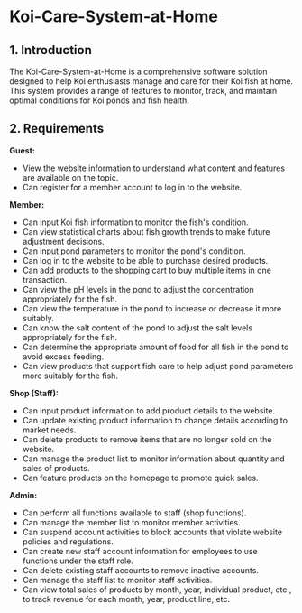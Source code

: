 # Koi-Care-System-at-Home

## 1. Introduction

The Koi-Care-System-at-Home is a comprehensive software solution designed to help Koi enthusiasts manage and care for their Koi fish at home. This system provides a range of features to monitor, track, and maintain optimal conditions for Koi ponds and fish health.

## 2. Requirements

**Guest:**
- View the website information to understand what content and features are available on the topic.
- Can register for a member account to log in to the website.

**Member:**
- Can input Koi fish information to monitor the fish's condition.
- Can view statistical charts about fish growth trends to make future adjustment decisions.
- Can input pond parameters to monitor the pond's condition.
- Can log in to the website to be able to purchase desired products.
- Can add products to the shopping cart to buy multiple items in one transaction.
- Can view the pH levels in the pond to adjust the concentration appropriately for the fish.
- Can view the temperature in the pond to increase or decrease it more suitably.
- Can know the salt content of the pond to adjust the salt levels appropriately for the fish.
- Can determine the appropriate amount of food for all fish in the pond to avoid excess feeding.
- Can view products that support fish care to help adjust pond parameters more suitably for the fish.

**Shop (Staff):**
- Can input product information to add product details to the website.
- Can update existing product information to change details according to market needs.
- Can delete products to remove items that are no longer sold on the website.
- Can manage the product list to monitor information about quantity and sales of products.
- Can feature products on the homepage to promote quick sales.

**Admin:**
- Can perform all functions available to staff (shop functions).
- Can manage the member list to monitor member activities.
- Can suspend account activities to block accounts that violate website policies and regulations.
- Can create new staff account information for employees to use functions under the staff role.
- Can delete existing staff accounts to remove inactive accounts.
- Can manage the staff list to monitor staff activities.
- Can view total sales of products by month, year, individual product, etc., to track revenue for each month, year, product line, etc.
